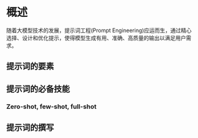 # 概述

随着大模型技术的发展，提示词工程(Prompt Engineering)应运而生，通过精心选择、设计和优化提示，使得模型生成有用、准确、高质量的输出以满足用户需求。

## 提示词的要素



## 提示词的必备技能

### Zero-shot, few-shot, full-shot

## 提示词的撰写



